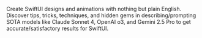 Create SwiftUI designs and animations with nothing but plain English. Discover tips, tricks, techniques, and hidden gems in describing/prompting SOTA models like Claude Sonnet 4, OpenAI o3, and Gemini 2.5 Pro to get accurate/satisfactory results for SwiftUI.








